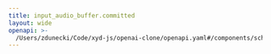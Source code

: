 ```yaml
---
title: input_audio_buffer.committed
layout: wide
openapi: >-
  /Users/zdunecki/Code/xyd-js/openai-clone/openapi.yaml#/components/schemas/RealtimeServerEventInputAudioBufferCommitted
---
```


